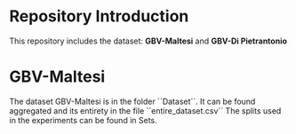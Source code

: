 <h1>Repository Introduction</h1>
This repository includes the dataset: <b>GBV-Maltesi</b> and <b>GBV-Di Pietrantonio</b>

<h1>GBV-Maltesi</h1>
The dataset GBV-Maltesi is in the folder ``Dataset``.
It can be found aggregated and its entirety in the file ``entire_dataset.csv``
The splits used in the experiments can be found in Sets. 
